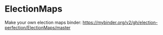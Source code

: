 # ElectionMaps
Make your own election maps
binder: https://mybinder.org/v2/gh/election-perfection/ElectionMaps/master
